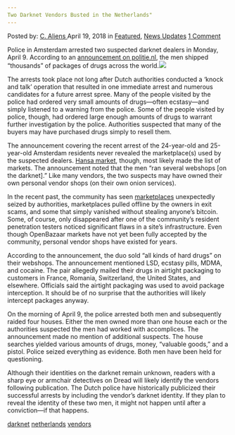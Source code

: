 ```yaml
---
Two Darknet Vendors Busted in the Netherlands"
---
```

<article class="post-listing post-25420 post type-post status-publish format-standard has-post-thumbnail hentry 
 tag-busted tag-darknet tag-netherlands tag-vendors">
<div class="post-inner">
<span>Posted by: <a href="https://www.deepdotweb.com/author/caliens/" title="">C. Aliens </a></span>
<span>April 19, 2018</span>
<span>in <a href="https://www.deepdotweb.com/category/deepdot-news/" rel="category tag">Featured</a>, <a href="https://www.deepdotweb.com/category/news-updates/" rel="category tag">News Updates</a></span>
<span><a href="https://www.deepdotweb.com/2018/04/19/two-darknet-vendors-busted-in-the-netherlands/#comments">1 Comment</a></span>


<p>Police in Amsterdam arrested two suspected darknet dealers in Monday, April 9. According to an <a href="https://www.politie.nl/nieuws/2018/april/9/11-mannen-opgepakt-voor-het-runnen-van-een-drugspostoderbedrijf.html">announcement on politie.nl</a>, the men shipped “thousands” of packages of drugs across the world.<img class="wp-image-25421 aligncenter" src="/imgs/2018/04/word-image-41.jpeg" srcset="/imgs/2018/04/word-image-41.jpeg 660w, /imgs/2018/04/word-image-41-300x150.jpeg 300w" sizes="(max-width: 660px) 100vw, 660px" /></p>
<p>The arrests took place not long after Dutch authorities conducted a &#8216;knock and talk’ operation that resulted in one immediate arrest and numerous candidates for a future arrest spree. Many of the people visited by the police had ordered very small amounts of drugs—often ecstasy—and simply listened to a warning from the police. Some of the people visited by police, though, had ordered large enough amounts of drugs to warrant further investigation by the police. Authorities suspected that many of the buyers may have purchased drugs simply to resell them.</p>
<p>The announcement covering the recent arrest of the 24-year-old and 25-year-old Amsterdam residents never revealed the marketplace(s) used by the suspected dealers. <a href="https://www.deepdotweb.com/marketplace-directory/listing/hansa-market">Hansa market</a>, though, most likely made the list of markets. The announcement noted that the men “ran several webshops [on the darknet].” Like many vendors, the two suspects may have owned their own personal vendor shops (on their own onion services).</p>
<p>In the recent past, the community has seen <a href="https://www.deepdotweb.com/marketplace-directory/categories/markets">marketplaces</a> unexpectedly seized by authorities, marketplaces pulled offline by the owners in exit scams, and some that simply vanished without stealing anyone&#8217;s bitcoin. Some, of course, only disappeared after one of the community’s resident penetration testers noticed significant flaws in a site’s infrastructure. Even though OpenBazaar markets have not yet been fully accepted by the community, personal vendor shops have existed for years.</p>
<p>According to the announcement, the duo sold “all kinds of hard drugs” on their webshops. The announcement mentioned LSD, ecstasy pills, MDMA, and cocaine. The pair allegedly mailed their drugs in airtight packaging to customers in France, Romania, Switzerland, the United States, and elsewhere. Officials said the airtight packaging was used to avoid package interception. It should be of no surprise that the authorities will likely intercept packages anyway.</p>
<p>On the morning of April 9, the police arrested both men and subsequently raided four houses. Either the men owned more than one house each or the authorities suspected the men had worked with accomplices. The announcement made no mention of additional suspects. The house searches yielded various amounts of drugs, money, “valuable goods,” and a pistol. Police seized everything as evidence. Both men have been held for questioning.</p>
<p>Although their identities on the darknet remain unknown, readers with a sharp eye or armchair detectives on Dread will likely identify the vendors following publication. The Dutch police have historically publicized their successful arrests by including the vendor’s darknet identity. If they plan to reveal the identity of these two men, it might not happen until after a conviction—if that happens.</p>
</div>
 <a href="https://www.deepdotweb.com/tag/darknet/" rel="tag">darknet</a> <a href="https://www.deepdotweb.com/tag/netherlands/" rel="tag">netherlands</a> <a href="https://www.deepdotweb.com/tag/vendors/" rel="tag">vendors</a></span> <span style="display:none" class="updated">2018-04-19</span>
<div style="display:none" class="vcard author" itemprop="author" itemscope itemtype="http://schema.org/Person"><strong class="fn" itemprop="name"><a href="https://www.deepdotweb.com/author/caliens/" title="Posts by C. Aliens" rel="author">C. Aliens</a></strong></div>

